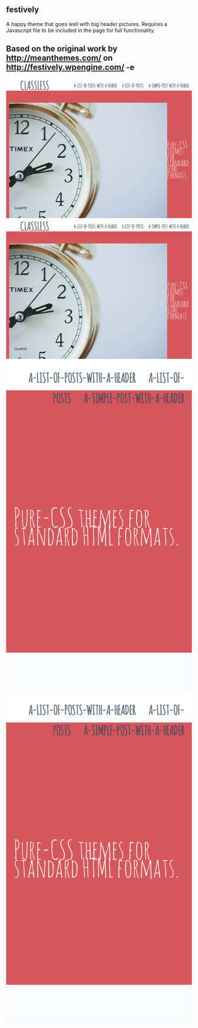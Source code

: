 ## festively

A happy theme that goes well with big header pictures.
Requires a Javascript file to be included in the page for full functionality.

Based on the original work by http://meanthemes.com/ on http://festively.wpengine.com/
-e 
---

![](screenshots/list.png)
![](screenshots/article.png)
![](screenshots/list-mobile.png)
![](screenshots/article-mobile.png)
